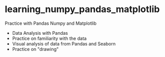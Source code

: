 # learning_numpy_pandas_matplotlib
Practice with Pandas Numpy and Matplotlib
* Data Analysis with Pandas
* Practice on familiarity with the data
* Visual analysis of data from Pandas and Seaborn
* Practice on "drawing"

